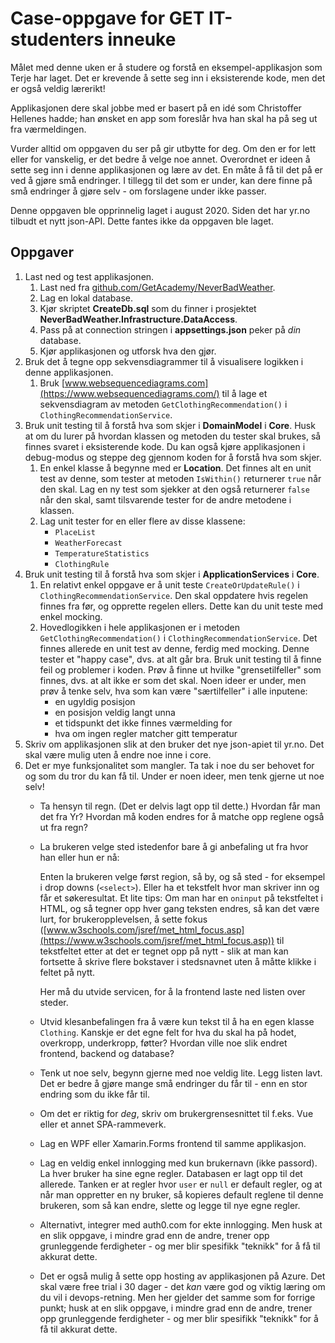 ﻿# Case-oppgave for GET IT-studenters inneuke 

Målet med denne uken er å studere og forstå en eksempel-applikasjon som Terje har laget. 
Det er krevende å sette seg inn i eksisterende kode, men det er også veldig lærerikt!

Applikasjonen dere skal jobbe med er basert på en idé som Christoffer Hellenes hadde; han
ønsket en app som foreslår hva han skal ha på seg ut fra værmeldingen.

Vurder alltid om oppgaven du ser på gir utbytte for deg. Om den er for lett eller for vanskelig, er det bedre å velge noe annet. Overordnet er ideen å sette seg inn i denne applikasjonen og lære av det. En måte å få til det på er ved å gjøre små endringer. I tillegg til det som er under, kan dere finne på små endringer å gjøre selv - om forslagene under ikke passer.

Denne oppgaven ble opprinnelig laget i august 2020. Siden det har yr.no tilbudt et nytt json-API. Dette fantes ikke da oppgaven ble laget. 


## Oppgaver

1. Last ned og test applikasjonen. 
   1. Last ned fra [github.com/GetAcademy/NeverBadWeather](https://github.com/GetAcademy/NeverBadWeather). 
   1. Lag en lokal database.
   1. Kjør skriptet **CreateDb.sql** som du finner i prosjektet **NeverBadWeather.Infrastructure.DataAccess**.
   1. Pass på at connection stringen i **appsettings.json** peker på _din_ database.
   1. Kjør applikasjonen og utforsk hva den gjør. 
1. Bruk det å tegne opp sekvensdiagrammer til å visualisere logikken i denne applikasjonen. 
    1. Bruk [www.websequencediagrams.com](https://www.websequencediagrams.com/) til å lage et sekvensdiagram av metoden `GetClothingRecommendation()` i `ClothingRecommendationService`.
1. Bruk unit testing til å forstå hva som skjer i **DomainModel** i **Core**. Husk at om du lurer på hvordan klassen og metoden du tester skal brukes, så finnes svaret i eksisterende kode. Du kan også kjøre applikasjonen i debug-modus og steppe deg gjennom koden for å forstå hva som skjer. 
    1. En enkel klasse å begynne med er **Location**. Det finnes alt en unit test av denne, som tester at metoden `IsWithin()` returnerer `true` når den skal. Lag en ny test som sjekker at den også returnerer `false` når den skal, samt tilsvarende tester for de andre metodene i klassen. 
    1. Lag unit tester for en eller flere av disse klassene: 
       -  `PlaceList`
       -  `WeatherForecast` 
       -  `TemperatureStatistics`
       -  `ClothingRule`
1. Bruk unit testing til å forstå hva som skjer i **ApplicationServices** i **Core**. 
   1. En relativt enkel oppgave er å unit teste `CreateOrUpdateRule()`  i `ClothingRecommendationService`. Den skal oppdatere hvis regelen finnes fra før, og opprette regelen ellers. Dette kan du unit teste med enkel mocking. 
   1. Hovedlogikken i hele applikasjonen er i metoden `GetClothingRecommendation()` i `ClothingRecommendationService`. Det finnes allerede en unit test av denne, ferdig med mocking. Denne tester et "happy case", dvs. at alt går bra. Bruk unit testing til å finne feil og problemer i koden. Prøv å finne ut hvilke "grensetilfeller" som finnes, dvs. at alt ikke er som det skal. Noen ideer er under, men prøv å tenke selv, hva som kan være "særtilfeller" i alle inputene:
        - en ugyldig posisjon
        - en posisjon veldig langt unna
        - et tidspunkt det ikke finnes værmelding for
        - hva om ingen regler matcher gitt temperatur
1. Skriv om applikasjonen slik at den bruker det nye json-apiet til yr.no. Det skal være mulig uten å endre noe inne i core. 
1. Det er mye funksjonalitet som mangler. Ta tak i noe du ser behovet for og som du tror du kan få til. Under er noen ideer, men tenk gjerne ut noe selv!
    - Ta hensyn til regn. (Det er delvis lagt opp til dette.) Hvordan får man det fra Yr? Hvordan må koden endres for å matche opp reglene også ut fra regn? 
    - La brukeren velge sted istedenfor bare å gi anbefaling ut fra hvor han eller hun er nå:
      
      Enten la brukeren velge først region, så by, og så sted - for eksempel i drop downs (`<select>`). Eller ha et tekstfelt hvor man skriver inn og får et søkeresultat. Et lite tips: Om man har en `oninput` på tekstfeltet i HTML, og så tegner opp hver gang teksten endres, så kan det være lurt, for brukeropplevelsen, å sette fokus ([www.w3schools.com/jsref/met_html_focus.asp](https://www.w3schools.com/jsref/met_html_focus.asp)) til tekstfeltet etter at det er tegnet opp på nytt - slik at man kan fortsette å skrive flere bokstaver i stedsnavnet uten å måtte klikke i feltet på nytt. 

      Her må du utvide servicen, for å la frontend laste ned listen over steder. 
        
    - Utvid klesanbefalingen fra å være kun tekst til å ha en egen klasse `Clothing`. Kanskje er det egne felt for hva du skal ha på hodet, overkropp, underkropp, føtter? Hvordan ville noe slik endret frontend, backend og database?
    - Tenk ut noe selv, begynn gjerne med noe veldig lite. Legg listen lavt. Det er bedre å gjøre mange små endringer du får til - enn en stor endring som du ikke får til. 
    - Om det er riktig for _deg_, skriv om brukergrensesnittet til f.eks. Vue eller et annet SPA-rammeverk. 
    - Lag en WPF eller Xamarin.Forms frontend til samme applikasjon. 
    - Lag en veldig enkel innlogging med kun brukernavn (ikke passord). La hver bruker ha sine egne regler. Databasen er lagt opp til det allerede. Tanken er at regler hvor `user` er `null` er default regler, og at når man oppretter en ny bruker, så kopieres default reglene til denne brukeren, som så kan endre, slette og legge til nye egne regler. 
    - Alternativt, integrer med auth0.com for ekte innlogging. Men husk at en slik oppgave, i mindre grad enn de andre, trener opp grunleggende ferdigheter - og mer blir spesifikk "teknikk" for å få til akkurat dette. 
    - Det er også mulig å sette opp hosting av applikasjonen på Azure. Det skal være free trial i 30 dager - det _kan_ være god og viktig læring om du vil i devops-retning. Men her gjelder det samme som for forrige punkt; husk at en slik oppgave, i mindre grad enn de andre, trener opp grunleggende ferdigheter - og mer blir spesifikk "teknikk" for å få til akkurat dette. 
